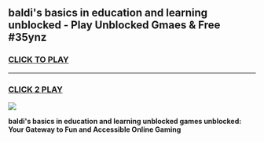 
## baldi's basics in education and learning unblocked - Play Unblocked Gmaes & Free #35ynz
<h3>
<a href="https://news.freeplayer.one?title=baldi's_basics_in_education_and_learning_unblocked&ref=27F">CLICK TO PLAY</a></h3>
<hr>

<h3>
<a href="https://news.freeplayer.one?title=baldi's_basics_in_education_and_learning_unblocked&ref=27F">CLICK 2 PLAY</a>
  
</h3>

<a href="https://news.freeplayer.one?title=baldi's_basics_in_education_and_learning_unblocked&ref=27F/"><img src="https://clearcache.store/games.png"></a>


**baldi's basics in education and learning unblocked games unblocked: Your Gateway to Fun and Accessible Online Gaming**
